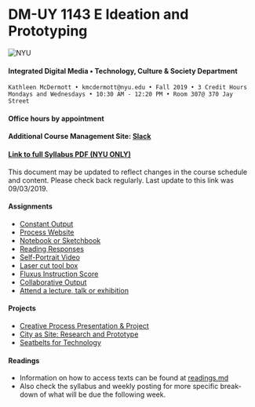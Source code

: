 # DM-UY 1143 E Ideation and Prototyping
![NYU](http://archive.engineering.nyu.edu/files/tandon_long_black.png)
#### Integrated Digital Media • Technology, Culture & Society Department 

    Kathleen McDermott • kmcdermott@nyu.edu • Fall 2019 • 3 Credit Hours
    Mondays and Wednesdays • 10:30 AM - 12:20 PM • Room 307@ 370 Jay Street
    

#### Office hours by appointment 

#### Additional Course Management Site: [Slack](https://app.slack.com/client/TMM8XA9UH/CMT6FMZ6Y)

#### [Link to full Syllabus PDF (NYU ONLY)](https://drive.google.com/file/d/1lubJEfBQ6xJSY5ctrK-bNog6CPHPUKfa/view?usp=sharing)
This document may be updated to reflect changes in the course schedule and content. Please check back regularly. Last update to this link was 09/03/2019.  

#### Assignments
* [Constant Output](constant_output.md)
* [Process Website](process_website.md)
* [Notebook or Sketchbook](notebook_or_sketchbook.md)
* [Reading Responses](reading_responses.md)
* [Self-Portrait Video](video_portrait.md)
* [Laser cut tool box](lasercut.md)
* [Fluxus Instruction Score](fluxus.md)
* [Collaborative Output](collaborative_Output.md)
* [Attend a lecture, talk or exhibition](attend_a_lecture.md)


#### Projects
* [Creative Process Presentation & Project](creative_process.md)
* [City as Site: Research and Prototype](city_as_site.md)
* [Seatbelts for Technology](seatbelts.md)


#### Readings
* Information on how to access texts can be found at [readings.md](readings.md)
* Also check the syllabus and weekly posting for more specific break-down of what will be due the following week.

